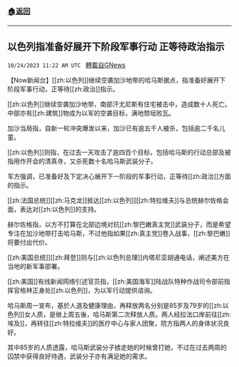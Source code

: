 ###  [:house:返回](README.md)
---


## 以色列指准备好展开下阶段军事行动 正等待政治指示
`10/24/2023 11:22 AM UTC ` [轉載自GNews](https://gnews.org/articles/1874317)

【Now新闻台】[[zh:以色列]]继续空袭加沙地带的哈马斯据点，指准备好展开下阶段军事行动，正等待[[zh:政治]]指示。

[[zh:以色列]]继续空袭加沙地带，南部汗尤尼斯有住宅被击中，造成数十人死亡。中部亦有[[zh:建筑]]物成为以军的空袭目标，满地颓垣败瓦。

加沙当局指，自新一轮冲突爆发以来，加沙已有逾五千人被杀，包括逾二千名儿童。

[[zh:以色列]]则指，在过去一天攻击了逾四百个目标，包括哈马斯的行动总部及被指用作开会的清真寺，又杀死数十名哈马斯武装分子。

军方强调，已准备好及下定决心展开下一阶段的军事行动，正等待[[zh:政治]]方面的指示。

[[zh:法国总统]][[zh:马克龙]]抵达[[zh:以色列]][[zh:特拉维夫]]与总统赫尔佐格会面，表达对[[zh:以色列]]的支持。

赫尔佐格指，以方不打算在北部边境对抗[[zh:黎巴嫩真主党]]武装分子，而是希望专注在加沙地带打击哈马斯，不过他指如果[[zh:真主党]]卷入战事，[[zh:黎巴嫩]]将要付出代价。

[[zh:美国总统]][[zh:拜登]]则与[[zh:以色列总理]]内塔尼亚胡通电话，阐述美方在当地的新军事部署。

[[zh:美国]]有线新闻网络引述官员指，[[zh:美国海军]]陆战队特种作战司令部前指挥官格林正身处[[zh:以色列]]，为以军行动提供谘询。

哈马斯周一宣布，基於人道及健康理由，再释放两名分别是85岁及79岁的[[zh:以色列]]女人质，是继上周五後，哈马斯第二次释放人质。两人经拉法口岸前往[[zh:埃及]]，再转往[[zh:特拉维夫]]的医疗中心与家人团聚，院方指两人的身体状况良好。

其中85岁的人质透露，哈马斯武装分子掳走她的时候曾打她，不过在过去两周的囚禁中获得良好待遇，武装分子亦有满足她的需求。
